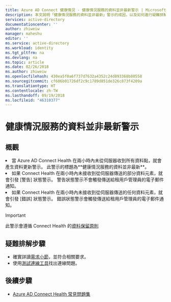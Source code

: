 ```yaml
---
title: Azure AD Connect 健康情況 - 健康情況服務的資料並非最新警示 | Microsoft Docs
description: 本文說明「健康情況服務的資料並非最新」警示的成因，以及如何進行疑難排解。
services: active-directory
documentationcenter: ''
author: zhiweiw
manager: maheshu
editor: ''
ms.service: active-directory
ms.workload: identity
ms.tgt_pltfrm: na
ms.devlang: na
ms.topic: article
ms.date: 02/26/2018
ms.author: zhiweiw
ms.openlocfilehash: 430ea5f0a6f737d7632a4352c24d893368b80558
ms.sourcegitcommit: cf606b01726df2c9c1789d851de326c873f4209a
ms.translationtype: HT
ms.contentlocale: zh-TW
ms.lasthandoff: 09/19/2018
ms.locfileid: "46310377"
---
```

# <a name="health-service-data-is-not-up-to-date-alert"></a>健康情況服務的資料並非最新警示

## <a name="overview"></a>概觀
<li>當 Azure AD Connect Health 在兩小時內未從伺服器收到所有資料點，就會產生資料更新警示。 此警示的標題為**健康情況服務的資料並非最新**。 </li>
<li>如果 Connect Health 在兩小時內未接收到從伺服器傳送的部分資料元素，就會引發 [警告] 狀態警示。 警告狀態警示不會觸發傳送給租用戶管理員的電子郵件通知。 </li>
<li>如果 Connect Health 在兩小時內未接收到從伺服器傳送的任何資料元素，就會引發 [錯誤] 狀態警示。 錯誤狀態警示會觸發傳送給租用戶管理員的電子郵件通知。 </li>

>[!IMPORTANT] 
> 此警示會遵循 Connect Health 的[資料保留原則](reference-connect-health-user-privacy.md#data-retention-policy)

## <a name="troubleshooting-steps"></a>疑難排解步驟 
* 確實詳讀[需求小節](how-to-connect-health-agent-install.md#requirements)，並符合相關要求。
* 使用[測試連線工具](how-to-connect-health-agent-install.md#test-connectivity-to-azure-ad-connect-health-service)找出連線問題。


## <a name="next-steps"></a>後續步驟
* [Azure AD Connect Health 常見問題集](reference-connect-health-faq.md)
